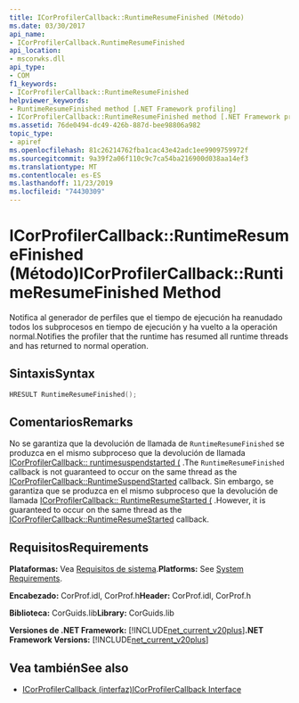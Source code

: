 ```yaml
---
title: ICorProfilerCallback::RuntimeResumeFinished (Método)
ms.date: 03/30/2017
api_name:
- ICorProfilerCallback.RuntimeResumeFinished
api_location:
- mscorwks.dll
api_type:
- COM
f1_keywords:
- ICorProfilerCallback::RuntimeResumeFinished
helpviewer_keywords:
- RuntimeResumeFinished method [.NET Framework profiling]
- ICorProfilerCallback::RuntimeResumeFinished method [.NET Framework profiling]
ms.assetid: 76de0494-dc49-426b-887d-bee98806a982
topic_type:
- apiref
ms.openlocfilehash: 81c26214762fba1cac43e42adc1ee9909759972f
ms.sourcegitcommit: 9a39f2a06f110c9c7ca54ba216900d038aa14ef3
ms.translationtype: MT
ms.contentlocale: es-ES
ms.lasthandoff: 11/23/2019
ms.locfileid: "74430309"
---
```

# <a name="icorprofilercallbackruntimeresumefinished-method"></a><span data-ttu-id="c93b2-102">ICorProfilerCallback::RuntimeResumeFinished (Método)</span><span class="sxs-lookup"><span data-stu-id="c93b2-102">ICorProfilerCallback::RuntimeResumeFinished Method</span></span>
<span data-ttu-id="c93b2-103">Notifica al generador de perfiles que el tiempo de ejecución ha reanudado todos los subprocesos en tiempo de ejecución y ha vuelto a la operación normal.</span><span class="sxs-lookup"><span data-stu-id="c93b2-103">Notifies the profiler that the runtime has resumed all runtime threads and has returned to normal operation.</span></span>  
  
## <a name="syntax"></a><span data-ttu-id="c93b2-104">Sintaxis</span><span class="sxs-lookup"><span data-stu-id="c93b2-104">Syntax</span></span>  
  
```cpp  
HRESULT RuntimeResumeFinished();  
```  
  
## <a name="remarks"></a><span data-ttu-id="c93b2-105">Comentarios</span><span class="sxs-lookup"><span data-stu-id="c93b2-105">Remarks</span></span>  
 <span data-ttu-id="c93b2-106">No se garantiza que la devolución de llamada de `RuntimeResumeFinished` se produzca en el mismo subproceso que la devolución de llamada [ICorProfilerCallback:: runtimesuspendstarted (](../../../../docs/framework/unmanaged-api/profiling/icorprofilercallback-runtimesuspendstarted-method.md) .</span><span class="sxs-lookup"><span data-stu-id="c93b2-106">The `RuntimeResumeFinished` callback is not guaranteed to occur on the same thread as the [ICorProfilerCallback::RuntimeSuspendStarted](../../../../docs/framework/unmanaged-api/profiling/icorprofilercallback-runtimesuspendstarted-method.md) callback.</span></span> <span data-ttu-id="c93b2-107">Sin embargo, se garantiza que se produzca en el mismo subproceso que la devolución de llamada [ICorProfilerCallback:: RuntimeResumeStarted (](../../../../docs/framework/unmanaged-api/profiling/icorprofilercallback-runtimeresumestarted-method.md) .</span><span class="sxs-lookup"><span data-stu-id="c93b2-107">However, it is guaranteed to occur on the same thread as the [ICorProfilerCallback::RuntimeResumeStarted](../../../../docs/framework/unmanaged-api/profiling/icorprofilercallback-runtimeresumestarted-method.md) callback.</span></span>  
  
## <a name="requirements"></a><span data-ttu-id="c93b2-108">Requisitos</span><span class="sxs-lookup"><span data-stu-id="c93b2-108">Requirements</span></span>  
 <span data-ttu-id="c93b2-109">**Plataformas:** Vea [Requisitos de sistema](../../../../docs/framework/get-started/system-requirements.md).</span><span class="sxs-lookup"><span data-stu-id="c93b2-109">**Platforms:** See [System Requirements](../../../../docs/framework/get-started/system-requirements.md).</span></span>  
  
 <span data-ttu-id="c93b2-110">**Encabezado:** CorProf.idl, CorProf.h</span><span class="sxs-lookup"><span data-stu-id="c93b2-110">**Header:** CorProf.idl, CorProf.h</span></span>  
  
 <span data-ttu-id="c93b2-111">**Biblioteca:** CorGuids.lib</span><span class="sxs-lookup"><span data-stu-id="c93b2-111">**Library:** CorGuids.lib</span></span>  
  
 <span data-ttu-id="c93b2-112">**Versiones de .NET Framework:** [!INCLUDE[net_current_v20plus](../../../../includes/net-current-v20plus-md.md)]</span><span class="sxs-lookup"><span data-stu-id="c93b2-112">**.NET Framework Versions:** [!INCLUDE[net_current_v20plus](../../../../includes/net-current-v20plus-md.md)]</span></span>  
  
## <a name="see-also"></a><span data-ttu-id="c93b2-113">Vea también</span><span class="sxs-lookup"><span data-stu-id="c93b2-113">See also</span></span>

- [<span data-ttu-id="c93b2-114">ICorProfilerCallback (interfaz)</span><span class="sxs-lookup"><span data-stu-id="c93b2-114">ICorProfilerCallback Interface</span></span>](../../../../docs/framework/unmanaged-api/profiling/icorprofilercallback-interface.md)
